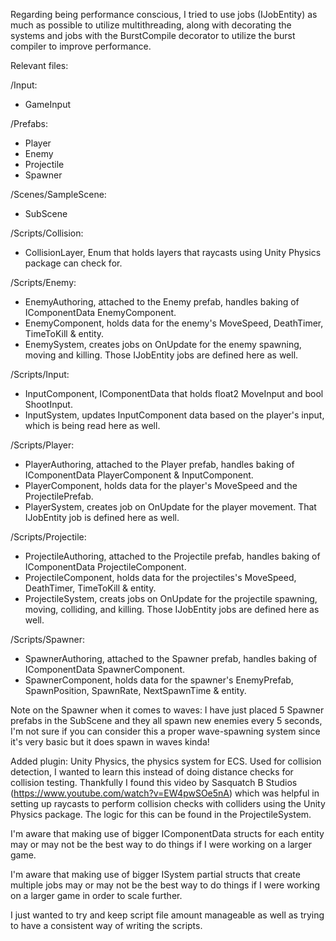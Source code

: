 Regarding being performance conscious, I tried to use jobs (IJobEntity) as much as possible to utilize multithreading, along with decorating the systems and jobs with the BurstCompile decorator to utilize the burst compiler to improve performance.

Relevant files:

/Input:
- GameInput

/Prefabs:
- Player	
- Enemy
- Projectile
- Spawner

/Scenes/SampleScene:
- SubScene

/Scripts/Collision:
 - CollisionLayer, Enum that holds layers that raycasts using Unity Physics package can check for.
  
/Scripts/Enemy:
  - EnemyAuthoring, attached to the Enemy prefab, handles baking of IComponentData EnemyComponent.
  - EnemyComponent, holds data for the enemy's MoveSpeed, DeathTimer, TimeToKill & entity.
  - EnemySystem, creates jobs on OnUpdate for the enemy spawning, moving and killing. Those IJobEntity jobs are defined here as well.
  
/Scripts/Input:
  - InputComponent, IComponentData that holds float2 MoveInput and bool ShootInput.
  - InputSystem, updates InputComponent data based on the player's input, which is being read here as well.
  
/Scripts/Player:
  - PlayerAuthoring, attached to the Player prefab, handles baking of IComponentData PlayerComponent & InputComponent.
  - PlayerComponent, holds data for the player's MoveSpeed and the ProjectilePrefab.
  - PlayerSystem, creates job on OnUpdate for the player movement. That IJobEntity job is defined here as well.
  
/Scripts/Projectile:
  - ProjectileAuthoring, attached to the Projectile prefab, handles baking of IComponentData ProjectileComponent.
  - ProjectileComponent, holds data for the projectiles's MoveSpeed, DeathTimer, TimeToKill & entity.
  - ProjectileSystem, creats jobs on OnUpdate for the projectile spawning, moving, colliding, and killing. Those IJobEntity jobs are defined here as well.
  
/Scripts/Spawner:
  - SpawnerAuthoring, attached to the Spawner prefab, handles baking of IComponentData SpawnerComponent.
  - SpawnerComponent, holds data for the spawner's EnemyPrefab, SpawnPosition, SpawnRate, NextSpawnTime & entity.

Note on the Spawner when it comes to waves: I have just placed 5 Spawner prefabs in the SubScene and they all spawn new enemies every 5 seconds, I'm not sure if you can consider this a proper wave-spawning system since it's very basic but it does spawn in waves kinda!

Added plugin: Unity Physics, the physics system for ECS. Used for collision detection, I wanted to learn this instead of doing distance checks for collision testing. Thankfully I found this video by Sasquatch B Studios (https://www.youtube.com/watch?v=EW4pwSOe5nA) which was helpful in setting up raycasts to perform collision checks with colliders using the Unity Physics package. The logic for this can be found in the ProjectileSystem.

I'm aware that making use of bigger IComponentData structs for each entity may or may not be the best way to do things if I were working on a larger game.

I'm aware that making use of bigger ISystem partial structs that create multiple jobs may or may not be the best way to do things if I were working on a larger game in order to scale further. 

I just wanted to try and keep script file amount manageable as well as trying to have a consistent way of writing the scripts.
